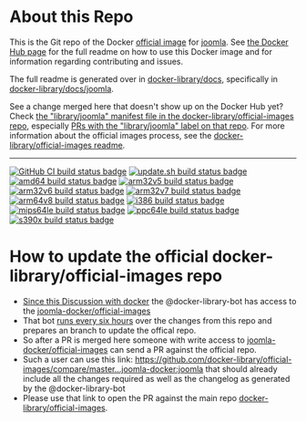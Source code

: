 # About this Repo

This is the Git repo of the Docker [official image](https://docs.docker.com/docker-hub/official_repos/) for [joomla](https://registry.hub.docker.com/_/joomla/). See [the Docker Hub page](https://registry.hub.docker.com/_/joomla/) for the full readme on how to use this Docker image and for information regarding contributing and issues.

The full readme is generated over in [docker-library/docs](https://github.com/docker-library/docs), specifically in [docker-library/docs/joomla](https://github.com/docker-library/docs/tree/master/joomla).

See a change merged here that doesn't show up on the Docker Hub yet? Check [the "library/joomla" manifest file in the docker-library/official-images repo](https://github.com/docker-library/official-images/blob/master/library/joomla), especially [PRs with the "library/joomla" label on that repo](https://github.com/docker-library/official-images/labels/library%2Fjoomla). For more information about the official images process, see the [docker-library/official-images readme](https://github.com/docker-library/official-images/blob/master/README.md).

---

[![GitHub CI build status badge](https://github.com/joomla-docker/docker-joomla/workflows/GitHub%20CI/badge.svg)](https://github.com/joomla-docker/docker-joomla/actions?query=workflow%3A%22GitHub+CI%22)
[![update.sh build status badge](https://img.shields.io/jenkins/s/https/doi-janky.infosiftr.net/job/update.sh/job/joomla.svg?label=Automated%20update.sh)](https://doi-janky.infosiftr.net/job/update.sh/job/joomla/)
[![amd64 build status badge](https://img.shields.io/jenkins/s/https/doi-janky.infosiftr.net/job/multiarch/job/amd64/job/joomla.svg?label=amd64)](https://doi-janky.infosiftr.net/job/multiarch/job/amd64/job/joomla)
[![arm32v5 build status badge](https://img.shields.io/jenkins/s/https/doi-janky.infosiftr.net/job/multiarch/job/arm32v5/job/joomla.svg?label=arm32v5)](https://doi-janky.infosiftr.net/job/multiarch/job/arm32v5/job/joomla)
[![arm32v6 build status badge](https://img.shields.io/jenkins/s/https/doi-janky.infosiftr.net/job/multiarch/job/arm32v6/job/joomla.svg?label=arm32v6)](https://doi-janky.infosiftr.net/job/multiarch/job/arm32v6/job/joomla)
[![arm32v7 build status badge](https://img.shields.io/jenkins/s/https/doi-janky.infosiftr.net/job/multiarch/job/arm32v7/job/joomla.svg?label=arm32v7)](https://doi-janky.infosiftr.net/job/multiarch/job/arm32v7/job/joomla)
[![arm64v8 build status badge](https://img.shields.io/jenkins/s/https/doi-janky.infosiftr.net/job/multiarch/job/arm64v8/job/joomla.svg?label=arm64v8)](https://doi-janky.infosiftr.net/job/multiarch/job/arm64v8/job/joomla)
[![i386 build status badge](https://img.shields.io/jenkins/s/https/doi-janky.infosiftr.net/job/multiarch/job/i386/job/joomla.svg?label=i386)](https://doi-janky.infosiftr.net/job/multiarch/job/i386/job/joomla)
[![mips64le build status badge](https://img.shields.io/jenkins/s/https/doi-janky.infosiftr.net/job/multiarch/job/mips64le/job/joomla.svg?label=mips64le)](https://doi-janky.infosiftr.net/job/multiarch/job/mips64le/job/joomla)
[![ppc64le build status badge](https://img.shields.io/jenkins/s/https/doi-janky.infosiftr.net/job/multiarch/job/ppc64le/job/joomla.svg?label=ppc64le)](https://doi-janky.infosiftr.net/job/multiarch/job/ppc64le/job/joomla)
[![s390x build status badge](https://img.shields.io/jenkins/s/https/doi-janky.infosiftr.net/job/multiarch/job/s390x/job/joomla.svg?label=s390x)](https://doi-janky.infosiftr.net/job/multiarch/job/s390x/job/joomla)

<!-- THIS FILE IS GENERATED BY https://github.com/docker-library/docs/blob/master/generate-repo-stub-readme.sh -->

# How to update the official docker-library/official-images repo

- [Since this Discussion with docker](https://github.com/docker-library/official-images/pull/8842#issuecomment-705099610) the @docker-library-bot has access to the [joomla-docker/official-images](https://github.com/joomla-docker/official-images)
- That bot [runs every six hours](https://github.com/docker-library/official-images/pull/8842#issuecomment-705099610) over the changes from this repo and prepares an branch to update the offical repo.
- So after a PR is merged here someone with write access to [joomla-docker/official-images](https://github.com/joomla-docker/official-images) can send a PR against the official repo.
- Such a user can use this link: https://github.com/docker-library/official-images/compare/master...joomla-docker:joomla that should already include all the changes required as well as the changelog as generated by the @docker-library-bot
- Please use that link to open the PR against the main repo [docker-library/official-images](https://github.com/docker-library/official-images).
